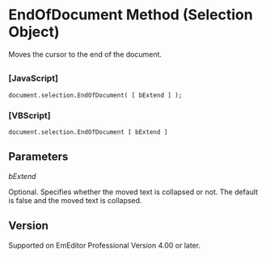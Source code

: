 # EndOfDocument Method (Selection Object)

Moves the cursor to the end of the document.

## 

### \[JavaScript\]

```
document.selection.EndOfDocument( [ bExtend ] );
```

### \[VBScript\]

```
document.selection.EndOfDocument [ bExtend ]
```

## Parameters

_bExtend_

Optional. Specifies whether the moved text is collapsed or not. The default
is false and the moved text is collapsed.

## Version

Supported on EmEditor Professional Version 4.00 or later.
